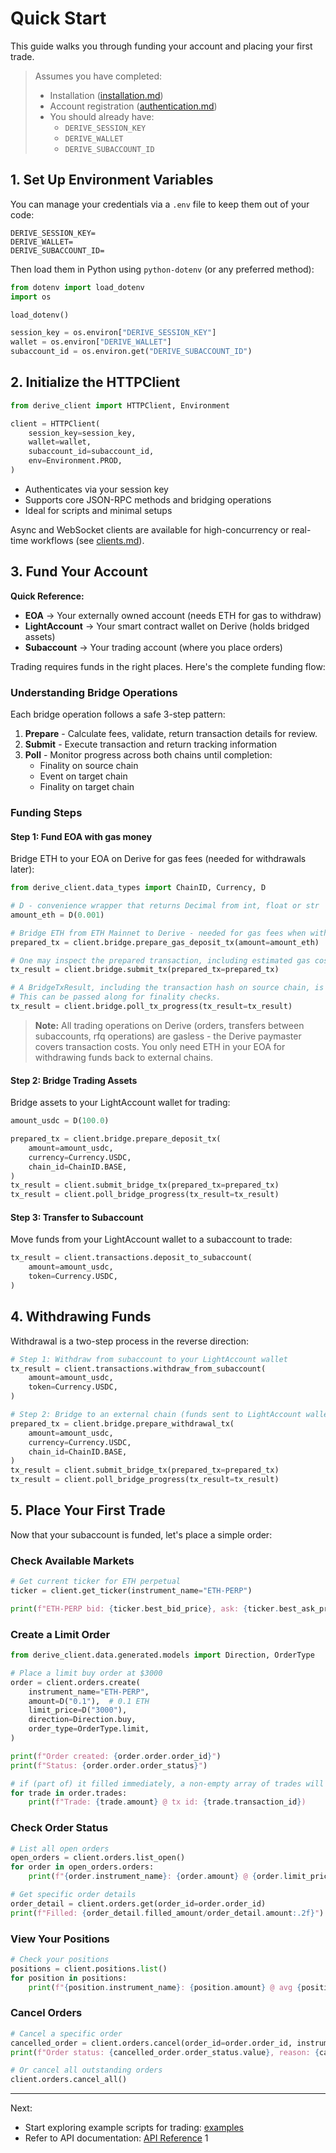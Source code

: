 # Quick Start

This guide walks you through funding your account and placing your first trade.

> Assumes you have completed:
>
> - Installation ([installation.md](installation.md))
> - Account registration ([authentication.md](authentication.md))
> - You should already have:
>   - `DERIVE_SESSION_KEY`
>   - `DERIVE_WALLET`
>   - `DERIVE_SUBACCOUNT_ID`

## 1. Set Up Environment Variables

You can manage your credentials via a `.env` file to keep them out of your code:

```shell
DERIVE_SESSION_KEY=
DERIVE_WALLET=
DERIVE_SUBACCOUNT_ID=
```

Then load them in Python using `python-dotenv` (or any preferred method):

```python
from dotenv import load_dotenv
import os

load_dotenv()

session_key = os.environ["DERIVE_SESSION_KEY"]
wallet = os.environ["DERIVE_WALLET"]
subaccount_id = os.environ.get("DERIVE_SUBACCOUNT_ID")
```

## 2. Initialize the HTTPClient

```python
from derive_client import HTTPClient, Environment

client = HTTPClient(
    session_key=session_key,
    wallet=wallet,
    subaccount_id=subaccount_id,
    env=Environment.PROD,
)
```

- Authenticates via your session key
- Supports core JSON-RPC methods and bridging operations
- Ideal for scripts and minimal setups

Async and WebSocket clients are available for high-concurrency or real-time workflows (see [clients.md](clients.md)).

## 3. Fund Your Account

**Quick Reference:**

- **EOA** → Your externally owned account (needs ETH for gas to withdraw)
- **LightAccount** → Your smart contract wallet on Derive (holds bridged assets)
- **Subaccount** → Your trading account (where you place orders)

Trading requires funds in the right places. Here's the complete funding flow:

### Understanding Bridge Operations

Each bridge operation follows a safe 3-step pattern:

1. **Prepare** - Calculate fees, validate, return transaction details for review.
2. **Submit** - Execute transaction and return tracking information
3. **Poll** - Monitor progress across both chains until completion:
   - Finality on source chain
   - Event on target chain
   - Finality on target chain

### Funding Steps

#### Step 1: Fund EOA with gas money

Bridge ETH to your EOA on Derive for gas fees (needed for withdrawals later):

```python
from derive_client.data_types import ChainID, Currency, D

# D - convenience wrapper that returns Decimal from int, float or str
amount_eth = D(0.001)

# Bridge ETH from ETH Mainnet to Derive - needed for gas fees when withdrawing later
prepared_tx = client.bridge.prepare_gas_deposit_tx(amount=amount_eth)

# One may inspect the prepared transaction, including estimated gas costs, before submission
tx_result = client.bridge.submit_tx(prepared_tx=prepared_tx)

# A BridgeTxResult, including the transaction hash on source chain, is immediately returned.
# This can be passed along for finality checks.
tx_result = client.bridge.poll_tx_progress(tx_result=tx_result)
```

> **Note:** All trading operations on Derive (orders, transfers between subaccounts, rfq operations) are gasless - the Derive paymaster covers transaction costs. You only need ETH in your EOA for withdrawing funds back to external chains.

#### Step 2: Bridge Trading Assets

Bridge assets to your LightAccount wallet for trading:

```python
amount_usdc = D(100.0)

prepared_tx = client.bridge.prepare_deposit_tx(
    amount=amount_usdc,
    currency=Currency.USDC,
    chain_id=ChainID.BASE,
)
tx_result = client.submit_bridge_tx(prepared_tx=prepared_tx)
tx_result = client.poll_bridge_progress(tx_result=tx_result)
```

#### Step 3: Transfer to Subaccount

Move funds from your LightAccount wallet to a subaccount to trade:

```python
tx_result = client.transactions.deposit_to_subaccount(
    amount=amount_usdc,
    token=Currency.USDC,
)
```

## 4. Withdrawing Funds

Withdrawal is a two-step process in the reverse direction:

```python
# Step 1: Withdraw from subaccount to your LightAccount wallet
tx_result = client.transactions.withdraw_from_subaccount(
    amount=amount_usdc,
    token=Currency.USDC,
)

# Step 2: Bridge to an external chain (funds sent to LightAccount wallet's owner address)
prepared_tx = client.bridge.prepare_withdrawal_tx(
    amount=amount_usdc,
    currency=Currency.USDC,
    chain_id=ChainID.BASE,
)
tx_result = client.submit_bridge_tx(prepared_tx=prepared_tx)
tx_result = client.poll_bridge_progress(tx_result=tx_result)
```

## 5. Place Your First Trade

Now that your subaccount is funded, let's place a simple order:

### Check Available Markets

```python
# Get current ticker for ETH perpetual
ticker = client.get_ticker(instrument_name="ETH-PERP")

print(f"ETH-PERP bid: {ticker.best_bid_price}, ask: {ticker.best_ask_price}")
```

### Create a Limit Order

```python
from derive_client.data.generated.models import Direction, OrderType

# Place a limit buy order at $3000
order = client.orders.create(
    instrument_name="ETH-PERP",
    amount=D("0.1"),  # 0.1 ETH
    limit_price=D("3000"),
    direction=Direction.buy,
    order_type=OrderType.limit,
)

print(f"Order created: {order.order.order_id}")
print(f"Status: {order.order.order_status}")

# if (part of) it filled immediately, a non-empty array of trades will be returned:
for trade in order.trades:
    print(f"Trade: {trade.amount} @ tx id: {trade.transaction_id})
```

### Check Order Status

```python
# List all open orders
open_orders = client.orders.list_open()
for order in open_orders.orders:
    print(f"{order.instrument_name}: {order.amount} @ {order.limit_price}")

# Get specific order details
order_detail = client.orders.get(order_id=order.order_id)
print(f"Filled: {order_detail.filled_amount/order_detail.amount:.2f}")
```

### View Your Positions

```python
# Check your positions
positions = client.positions.list()
for position in positions:
    print(f"{position.instrument_name}: {position.amount} @ avg {position.average_price:.2f}")
```

### Cancel Orders

```python
# Cancel a specific order
cancelled_order = client.orders.cancel(order_id=order.order_id, instrument_name="ETH-PERP")
print(f"Order status: {cancelled_order.order_status.value}, reason: {cancelled_order.cancel_reason.value}")

# Or cancel all outstanding orders
client.orders.cancel_all()
```

---

Next:

- Start exploring example scripts for trading: [examples](examples/)
- Refer to API documentation: [API Reference](reference/)
  1
